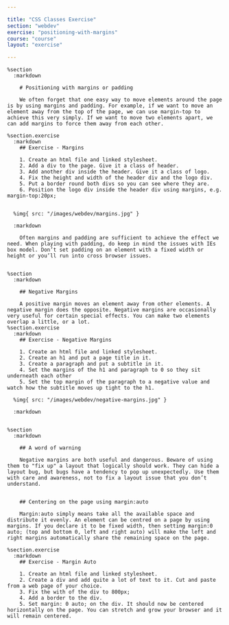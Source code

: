 ```yaml
---

title: "CSS Classes Exercise"
section: "webdev"
exercise: "positioning-with-margins"
course: "course"
layout: "exercise"

---
```


    %section
      :markdown

        # Positioning with margins or padding

        We often forget that one easy way to move elements around the page is by using margins and padding. For example, if we want to move an element away from the top of the page, we can use margin-top to achieve this very simply. If we want to move two elements apart, we can add margins to force them away from each other.

    %section.exercise
      :markdown
        ## Exercise - Margins

        1. Create an html file and linked stylesheet.
        2. Add a div to the page. Give it a class of header.
        3. Add another div inside the header. Give it a class of logo.
        4. Fix the height and width of the header div and the logo div.
        5. Put a border round both divs so you can see where they are.
        6. Position the logo div inside the header div using margins, e.g. margin-top:20px;


      %img{ src: "/images/webdev/margins.jpg" }

      :markdown

        Often margins and padding are sufficient to achieve the effect we need. When playing with padding, do keep in mind the issues with IEs box model. Don’t set padding on an element with a fixed width or height or you’ll run into cross browser issues.


    %section
      :markdown

        ## Negative Margins

        A positive margin moves an element away from other elements. A negative margin does the opposite. Negative margins are occasionally very useful for certain special effects. You can make two elements overlap a little, or a lot.
    %section.exercise
      :markdown
        ## Exercise - Negative Margins

        1. Create an html file and linked stylesheet.
        2. Create an h1 and put a page title in it.
        3. Create a paragraph and put a subtitle in it.
        4. Set the margins of the h1 and paragraph to 0 so they sit underneath each other
        5. Set the top margin of the paragraph to a negative value and watch how the subtitle moves up tight to the h1.

      %img{ src: "/images/webdev/negative-margins.jpg" }

      :markdown


    %section
      :markdown

        ## A word of warning

        Negative margins are both useful and dangerous. Beware of using them to "fix up" a layout that logically should work. They can hide a layout bug, but bugs have a tendency to pop up unexpectedly. Use them with care and awareness, not to fix a layout issue that you don’t understand.


        ## Centering on the page using margin:auto

        Margin:auto simply means take all the available space and distribute it evenly. An element can be centred on a page by using margins. If you declare it to be fixed width, then setting margin:0 auto; (top and bottom 0, left and right auto) will make the left and right margins automatically share the remaining space on the page.

    %section.exercise
      :markdown
        ## Exercise - Margin Auto

        1. Create an html file and linked stylesheet.
        2. Create a div and add quite a lot of text to it. Cut and paste from a web page of your choice.
        3. Fix the with of the div to 800px;
        4. Add a border to the div.
        5. Set margin: 0 auto; on the div. It should now be centered horizontally on the page. You can stretch and grow your browser and it will remain centered.
